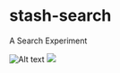 # stash-search
A Search Experiment

![Alt text](https://cl.ly/6810ecd112f5)
<img src="https://cl.ly/6810ecd112f5">
